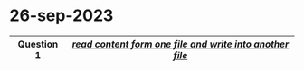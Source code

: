 # 26-sep-2023


| Question 1 | [_read content form one file and write into another file_](https://github.com/garghar06/26-sep-2023/blob/e5aa6407b21e3396cc6c32b080a81542d8d0465a/readWrite.py)|
---|---|